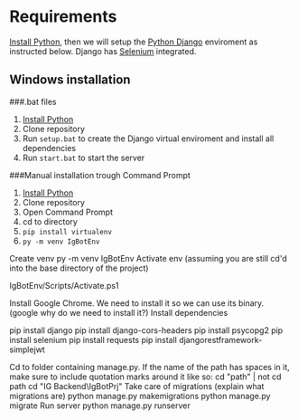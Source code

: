 # Requirements
[Install Python](https://www.python.org/downloads/), then we will setup the [Python Django](https://www.djangoproject.com/) enviroment as instructed below. Django has [Selenium](https://www.selenium.dev/) integrated.

## Windows installation

###.bat files
1. [Install Python](https://www.python.org/downloads/)
2. Clone repository
3. Run ```setup.bat``` to create the Django virtual enviroment and install all dependencies
4. Run ```start.bat``` to start the server


###Manual installation trough Command Prompt
1. [Install Python](https://www.python.org/downloads/)
2. Clone repository
3. Open Command Prompt
4. cd to directory
5. ```pip install virtualenv```
6. ```py -m venv IgBotEnv```

Create venv
py -m venv IgBotEnv
Activate env (assuming you are still cd'd into the base directory of the project)

IgBotEnv/Scripts/Activate.ps1


Install Google Chrome. We need to install  it so we can use its binary. (google why do  we need to install it?)
Install dependencies

pip install django
pip install django-cors-headers
pip install psycopg2
pip install selenium
pip install requests
pip install djangorestframework-simplejwt


Cd to folder containing manage.py. If the name of the path has spaces in it, make sure to include quotation marks around it like so: cd "path" | not cd path
cd "IG Backend\IgBotPrj"
Take care of migrations (explain what migrations are)
python manage.py makemigrations
python manage.py migrate
Run server
python manage.py runserver
